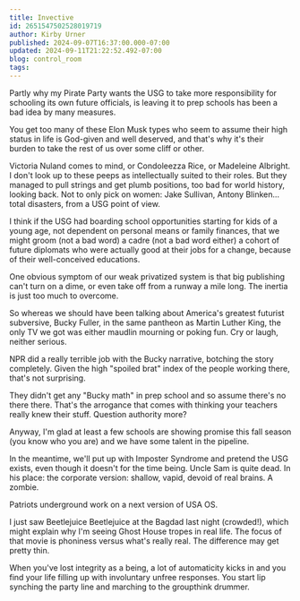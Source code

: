 ```yaml
---
title: Invective
id: 2651547502528019719
author: Kirby Urner
published: 2024-09-07T16:37:00.000-07:00
updated: 2024-09-11T21:22:52.492-07:00
blog: control_room
tags: 
---
```


[](https://blogger.googleusercontent.com/img/b/R29vZ2xl/AVvXsEjUI1AsfEn5j0ZLJYxfJlwNOc7th2xpLxu0LJ0PoG4Bnv1pUFaT1WvAqU8LqsSzPRPRS2lqb1p84LxTALNnx-KVk0qrICeboLly78tB6e1Honk3BIYBNXXC2CfXohLx3HTo8xlrFvmV-4qA101_l9rNITtfTm-HhBhRnxeb8z6fOlXitRt91oC4/s1024/july4_uncle_sam.png)
Partly why my Pirate Party wants the USG to take more responsibility for schooling its own future officials, is leaving it to prep schools has been a bad idea by many measures. 

You get too many of these Elon Musk types who seem to assume their high status in life is God-given and well deserved, and that's why it's their burden to take the rest of us over some cliff or other. 

Victoria Nuland comes to mind, or Condoleezza Rice, or Madeleine Albright. I don't look up to these peeps as intellectually suited to their roles. But they managed to pull strings and get plumb positions, too bad for world history, looking back. Not to only pick on women: Jake Sullivan, Antony Blinken... total disasters, from a USG point of view.

I think if the USG had boarding school opportunities starting for kids of a young age, not dependent on personal means or family finances, that we might groom (not a bad word) a cadre (not a bad word either) a cohort of future diplomats who were actually good at their jobs for a change, because of their well-conceived educations.

One obvious symptom of our weak privatized system is that big publishing can't turn on a dime, or even take off from a runway a mile long. The inertia is just too much to overcome. 

So whereas we should have been talking about America's greatest futurist subversive, Bucky Fuller, in the same pantheon as Martin Luther King, the only TV we got was either maudlin mourning or poking fun. Cry or laugh, neither serious.

NPR did a really terrible job with the Bucky narrative, botching the story completely. Given the high "spoiled brat" index of the people working there, that's not surprising. 

They didn't get any "Bucky math" in prep school and so assume there's no there there. That's the arrogance that comes with thinking your teachers really knew their stuff. Question authority more?

Anyway, I'm glad at least a few schools are showing promise this fall season (you know who you are) and we have some talent in the pipeline. 

In the meantime, we'll put up with Imposter Syndrome and pretend the USG exists, even though it doesn't for the time being. Uncle Sam is quite dead. In his place: the corporate version: shallow, vapid, devoid of real brains. A zombie. 

Patriots underground work on a next version of USA OS.

I just saw Beetlejuice Beetlejuice at the Bagdad last night (crowded!), which might explain why I'm seeing Ghost House tropes in real life. The focus of that movie is phoniness versus what's really real. The difference may get pretty thin. 

When you've lost integrity as a being, a lot of automaticity kicks in and you find your life filling up with involuntary unfree responses. You start lip synching the party line and marching to the groupthink drummer.